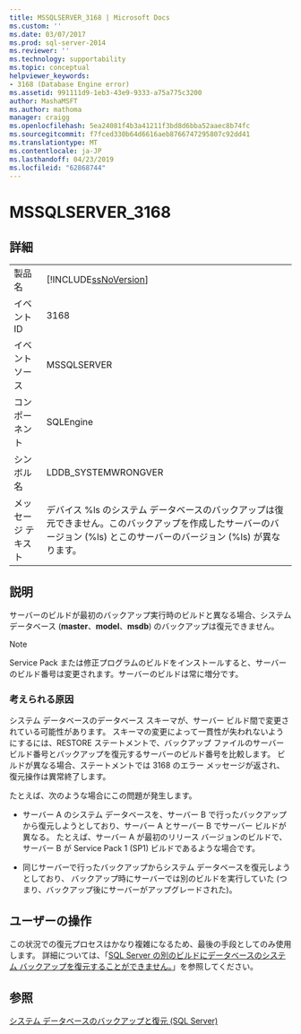 ```yaml
---
title: MSSQLSERVER_3168 | Microsoft Docs
ms.custom: ''
ms.date: 03/07/2017
ms.prod: sql-server-2014
ms.reviewer: ''
ms.technology: supportability
ms.topic: conceptual
helpviewer_keywords:
- 3168 (Database Engine error)
ms.assetid: 991111d9-1eb3-43e9-9333-a75a775c3200
author: MashaMSFT
ms.author: mathoma
manager: craigg
ms.openlocfilehash: 5ea24081f4b3a41211f3bd8d6bba52aaec8b74fc
ms.sourcegitcommit: f7fced330b64d6616aeb8766747295807c92dd41
ms.translationtype: MT
ms.contentlocale: ja-JP
ms.lasthandoff: 04/23/2019
ms.locfileid: "62868744"
---
```

# <a name="mssqlserver3168"></a>MSSQLSERVER_3168
    
## <a name="details"></a>詳細  
  
|||  
|-|-|  
|製品名|[!INCLUDE[ssNoVersion](../../includes/ssnoversion-md.md)]|  
|イベント ID|3168|  
|イベント ソース|MSSQLSERVER|  
|コンポーネント|SQLEngine|  
|シンボル名|LDDB_SYSTEMWRONGVER|  
|メッセージ テキスト|デバイス %ls のシステム データベースのバックアップは復元できません。このバックアップを作成したサーバーのバージョン (%ls) とこのサーバーのバージョン (%ls) が異なります。|  
  
## <a name="explanation"></a>説明  
 サーバーのビルドが最初のバックアップ実行時のビルドと異なる場合、システム データベース (**master**、**model**、**msdb**) のバックアップは復元できません。  
  
> [!NOTE]  
>  Service Pack または修正プログラムのビルドをインストールすると、サーバーのビルド番号は変更されます。サーバーのビルドは常に増分です。  
  
### <a name="possible-causes"></a>考えられる原因  
 システム データベースのデータベース スキーマが、サーバー ビルド間で変更されている可能性があります。 スキーマの変更によって一貫性が失われないようにするには、RESTORE ステートメントで、バックアップ ファイルのサーバー ビルド番号とバックアップを復元するサーバーのビルド番号を比較します。 ビルドが異なる場合、ステートメントでは 3168 のエラー メッセージが返され、復元操作は異常終了します。  
  
 たとえば、次のような場合にこの問題が発生します。  
  
-   サーバー A のシステム データベースを、サーバー B で行ったバックアップから復元しようとしており、サーバー A とサーバー B でサーバー ビルドが異なる。 たとえば、サーバー A が最初のリリース バージョンのビルドで、サーバー B が Service Pack 1 (SP1) ビルドであるような場合です。  
  
-   同じサーバーで行ったバックアップからシステム データベースを復元しようとしており、 バックアップ時にサーバーでは別のビルドを実行していた  (つまり、バックアップ後にサーバーがアップグレードされた)。  
  
## <a name="user-action"></a>ユーザーの操作  
 この状況での復元プロセスはかなり複雑になるため、最後の手段としてのみ使用します。 詳細については、「[SQL Server の別のビルドにデータベースのシステム バックアップを復元することができません。](https://support.microsoft.com/kb/264474)」を参照してください。  
  
## <a name="see-also"></a>参照  
 [システム データベースのバックアップと復元 &#40;SQL Server&#41;](../backup-restore/back-up-and-restore-of-system-databases-sql-server.md)  
  
  
